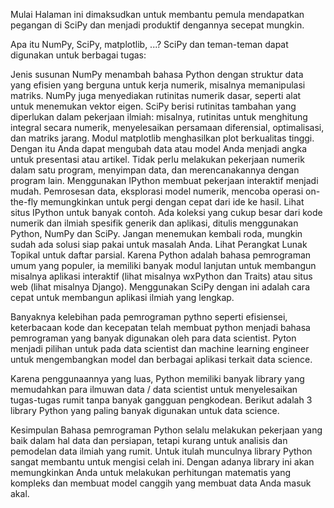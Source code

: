 Mulai
Halaman ini dimaksudkan untuk membantu pemula mendapatkan pegangan di SciPy dan menjadi produktif dengannya secepat mungkin.

Apa itu NumPy, SciPy, matplotlib, ...?
SciPy dan teman-teman dapat digunakan untuk berbagai tugas:

Jenis susunan NumPy menambah bahasa Python dengan struktur data yang efisien yang berguna untuk kerja numerik, misalnya memanipulasi matriks. NumPy juga menyediakan rutinitas numerik dasar, seperti alat untuk menemukan vektor eigen.
SciPy berisi rutinitas tambahan yang diperlukan dalam pekerjaan ilmiah: misalnya, rutinitas untuk menghitung integral secara numerik, menyelesaikan persamaan diferensial, optimalisasi, dan matriks jarang.
Modul matplotlib menghasilkan plot berkualitas tinggi. Dengan itu Anda dapat mengubah data atau model Anda menjadi angka untuk presentasi atau artikel. Tidak perlu melakukan pekerjaan numerik dalam satu program, menyimpan data, dan merencanakannya dengan program lain.
Menggunakan IPython membuat pekerjaan interaktif menjadi mudah. Pemrosesan data, eksplorasi model numerik, mencoba operasi on-the-fly memungkinkan untuk pergi dengan cepat dari ide ke hasil. Lihat situs IPython untuk banyak contoh.
Ada koleksi yang cukup besar dari kode numerik dan ilmiah spesifik generik dan aplikasi, ditulis menggunakan Python, NumPy dan SciPy. Jangan menemukan kembali roda, mungkin sudah ada solusi siap pakai untuk masalah Anda. Lihat Perangkat Lunak Topikal untuk daftar parsial.
Karena Python adalah bahasa pemrograman umum yang populer, ia memiliki banyak modul lanjutan untuk membangun misalnya aplikasi interaktif (lihat misalnya wxPython dan Traits) atau situs web (lihat misalnya Django). Menggunakan SciPy dengan ini adalah cara cepat untuk membangun aplikasi ilmiah yang lengkap.

Banyaknya kelebihan pada pemrograman pythno seperti efisiensei, keterbacaan kode dan kecepatan telah membuat python menjadi bahasa pemrograman yang banyak digunakan oleh para data scientist. Pyton menjadi pilihan untuk pada data scientist dan machine learning engineer untuk mengembangkan model dan berbagai aplikasi terkait data science.

Karena penggunaannya yang luas, Python memiliki banyak library yang memudahkan para ilmuwan data / data scientist untuk menyelesaikan tugas-tugas rumit tanpa banyak gangguan pengkodean. Berikut adalah 3 library Python yang paling banyak digunakan untuk data science.

Kesimpulan
Bahasa pemrograman Python selalu melakukan pekerjaan yang baik dalam hal data dan persiapan, tetapi kurang untuk analisis dan pemodelan data ilmiah yang rumit. Untuk itulah munculnya library Python sangat membantu untuk mengisi celah ini. Dengan adanya library ini akan memungkinkan Anda untuk melakukan perhitungan matematis yang kompleks dan membuat model canggih yang membuat data Anda masuk akal.
